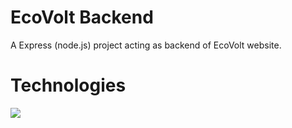 # EcoVolt Backend
A Express (node.js) project acting as backend of EcoVolt website.

# Technologies
<img align="left" src="https://skillicons.dev/icons?i=js,npm,express,mongodb,docker"/><br></br>


